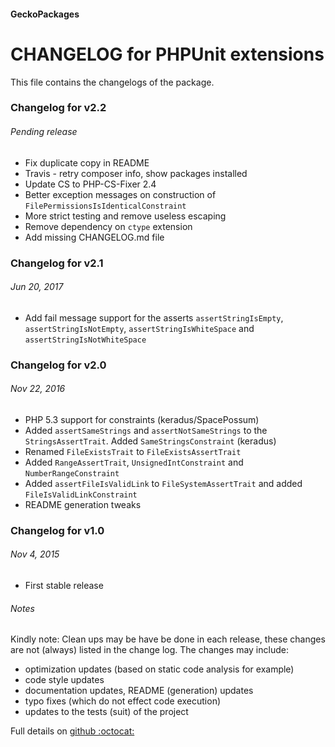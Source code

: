 #### GeckoPackages

# CHANGELOG for PHPUnit extensions

This file contains the changelogs of the package.

### Changelog for v2.2
###### Pending release

- Fix duplicate copy in README
- Travis - retry composer info, show packages installed
- Update CS to PHP-CS-Fixer 2.4
- Better exception messages on construction of `FilePermissionsIsIdenticalConstraint`
- More strict testing and remove useless escaping
- Remove dependency on `ctype` extension
- Add missing CHANGELOG.md file

### Changelog for v2.1
###### Jun 20, 2017

- Add fail message support for the asserts `assertStringIsEmpty`, `assertStringIsNotEmpty`, `assertStringIsWhiteSpace` and `assertStringIsNotWhiteSpace`

### Changelog for v2.0
###### Nov 22, 2016

- PHP 5.3 support for constraints (keradus/SpacePossum)
- Added `assertSameStrings` and `assertNotSameStrings` to the `StringsAssertTrait`. Added `SameStringsConstraint` (keradus)
- Renamed `FileExistsTrait` to `FileExistsAssertTrait`
- Added `RangeAssertTrait`, `UnsignedIntConstraint` and `NumberRangeConstraint`
- Added `assertFileIsValidLink` to `FileSystemAssertTrait` and added `FileIsValidLinkConstraint`
- README generation tweaks

### Changelog for v1.0
###### Nov 4, 2015

- First stable release

###### Notes

Kindly note:
Clean ups may be have be done in each release, these changes are not (always) listed in the change log. The changes may include:
- optimization updates (based on static code analysis for example)
- code style updates
- documentation updates, README (generation) updates
- typo fixes (which do not effect code execution)
- updates to the tests (suit) of the project

Full details on [github :octocat:](https://github.com/GeckoPackages/GeckoPHPUnit)
